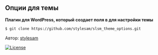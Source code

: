 ## Опции для темы

**Плагин для WordPress, который создает поля в для настройки темы**

````bash
$ git clone https://github.com/stylesam/slsm_theme_options.git
````

Автор: [stylesam](http://stylesam.com)

[<img src="https://poser.pugx.org/laravel/framework/license.svg" alt="License">](https://opensource.org/licenses/MIT)